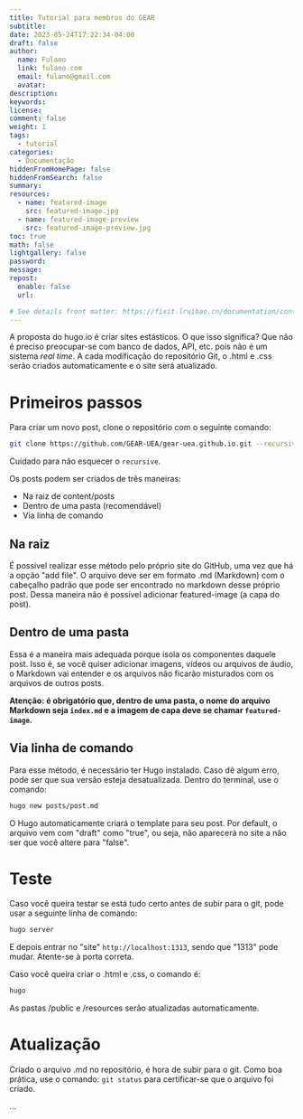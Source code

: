 ```yaml
---
title: Tutorial para membros do GEAR
subtitle:
date: 2023-05-24T17:22:34-04:00
draft: false
author:
  name: Fulano
  link: fulano.com
  email: fulano@gmail.com
  avatar:
description:
keywords:
license:
comment: false
weight: 1
tags:
  - tutorial
categories:
  - Documentação
hiddenFromHomePage: false
hiddenFromSearch: false
summary:
resources:
  - name: featured-image
    src: featured-image.jpg
  - name: featured-image-preview
    src: featured-image-preview.jpg
toc: true
math: false
lightgallery: false
password:
message:
repost:
  enable: false
  url:

# See details front matter: https://fixit.lruihao.cn/documentation/content-management/introduction/#front-matter
---
```


A proposta do hugo.io é criar sites estásticos. O que isso significa? Que não é preciso preocupar-se com banco de dados, API, etc. pois não é um sistema _real time_. A cada modificação do repositório Git, o .html e .css serão criados automaticamente e o site será atualizado.




# Primeiros passos 

Para criar um novo post, clone o repositório com o seguinte comando:

```bash
git clone https://github.com/GEAR-UEA/gear-uea.github.io.git --recursive
```
Cuidado para não esquecer o ```recursive```. 

Os posts podem ser criados de três maneiras: 
- Na raiz de content/posts 
- Dentro de uma pasta (recomendável)
- Via linha de comando

## Na raiz 

É possível realizar esse método pelo próprio site do GitHub, uma vez que há a opção "add file". O arquivo deve ser em formato .md (Markdown) com o cabeçalho padrão que pode ser encontrado no markdown desse próprio post. Dessa maneira não é possível adicionar featured-image (a capa do post).

## Dentro de uma pasta

Essa é a maneira mais adequada porque isola os componentes daquele post. Isso é, se você quiser adicionar imagens, vídeos ou arquivos de áudio, o Markdown vai entender e os arquivos não ficarão misturados com os arquivos de outros posts. 

**Atenção: é obrigatório que, dentro de uma pasta, o nome do arquivo Markdown seja ```index.md``` e a imagem de capa deve se chamar ```featured-image```.**

## Via linha de comando 

Para esse método, é necessário ter Hugo instalado. Caso dê algum erro, pode ser que sua versão esteja desatualizada. 
Dentro do terminal, use o comando:
```bash
hugo new posts/post.md
```
O Hugo automaticamente criará o template para seu post. Por default, o arquivo vem com "draft" como "true", ou seja, não aparecerá no site a não ser que você altere para "false". 


# Teste 

Caso você queira testar se está tudo certo antes de subir para o git, pode usar a seguinte linha de comando:

```bash
hugo server
```
E depois entrar no "site" ```http://localhost:1313```, sendo que "1313" pode mudar. Atente-se à porta correta. 

Caso você queira criar o .html e .css, o comando é:
```bash
hugo
```
As pastas /public e /resources serão atualizadas automaticamente. 

# Atualização 

Criado o arquivo .md no repositório, é hora de subir para o git. Como boa prática, use o comando: ```git status``` para certificar-se que o arquivo foi criado. 

...
